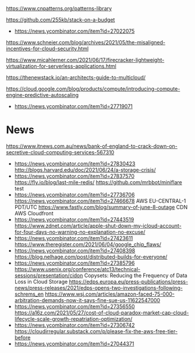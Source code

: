 https://www.cnpatterns.org/patterns-library

https://github.com/255kb/stack-on-a-budget
* https://news.ycombinator.com/item?id=27022075

https://www.schneier.com/blog/archives/2021/05/the-misaligned-incentives-for-cloud-security.html

https://www.micahlerner.com/2021/06/17/firecracker-lightweight-virtualization-for-serverless-applications.html

https://thenewstack.io/an-architects-guide-to-multicloud/

https://cloud.google.com/blog/products/compute/introducing-compute-engine-predictive-autoscaling
* https://news.ycombinator.com/item?id=27719071

# News
https://www.itnews.com.au/news/bank-of-england-to-crack-down-on-secretive-cloud-computing-services-567310
* https://news.ycombinator.com/item?id=27830423
http://blogs.harvard.edu/doc/2021/06/24/a-storage-crisis/
* https://news.ycombinator.com/item?id=27837570
https://fly.io/blog/last-mile-redis/
https://github.com/mrbbot/miniflare test
* https://news.ycombinator.com/item?id=27736706
https://news.ycombinator.com/item?id=27466678 AWS EU-CENTRAL-1 PDT/UTC
https://www.fastly.com/blog/summary-of-june-8-outage CDN AWS Cloudfront
* https://news.ycombinator.com/item?id=27443519
https://www.zdnet.com/article/apple-shut-down-my-icloud-account-for-four-days-no-warning-no-explanation-no-excuse/
* https://news.ycombinator.com/item?id=27423611
https://www.theregister.com/2021/06/04/google_chip_flaws/
* https://news.ycombinator.com/item?id=27408398
https://blog.nelhage.com/post/distributed-builds-for-everyone/
* https://news.ycombinator.com/item?id=27385796
https://www.usenix.org/conference/atc13/technical-sessions/presentation/cidon  Copysets: Reducing the Frequency of Data Loss in Cloud Storage
https://edps.europa.eu/press-publications/press-news/press-releases/2021/edps-opens-two-investigations-following-schrems_en
https://www.wsj.com/articles/amazon-faced-75-000-arbitration-demands-now-it-says-fine-sue-us-11622547000
* https://news.ycombinator.com/item?id=27356550
https://a16z.com/2021/05/27/cost-of-cloud-paradox-market-cap-cloud-lifecycle-scale-growth-repatriation-optimization/
* https://news.ycombinator.com/item?id=27306742
https://cloudirregular.substack.com/p/please-fix-the-aws-free-tier-before
* https://news.ycombinator.com/item?id=27044371